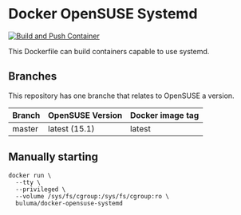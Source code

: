 Docker OpenSUSE Systemd
=======================
[![Build and Push Container](https://github.com/buluma/docker-opensuse-systemd/actions/workflows/build-push-action.yml/badge.svg)](https://github.com/buluma/docker-opensuse-systemd/actions/workflows/build-push-action.yml)

This Dockerfile can build containers capable to use systemd.

Branches
--------

This repository has one branche that relates to OpenSUSE a version.

|Branch |OpenSUSE Version|Docker image tag|
|-------|----------------|----------------|
|master |latest (15.1)   |latest          |

Manually starting
-----------------

```
docker run \
  --tty \
  --privileged \
  --volume /sys/fs/cgroup:/sys/fs/cgroup:ro \
  buluma/docker-opensuse-systemd
```

